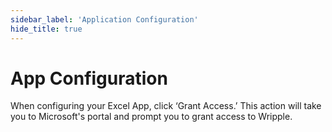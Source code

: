 ```yaml
---
sidebar_label: 'Application Configuration'
hide_title: true
---
```


# App Configuration

When configuring your Excel App, click ‘Grant Access.’ This action will take you to Microsoft's portal and prompt you to grant access to Wripple.
